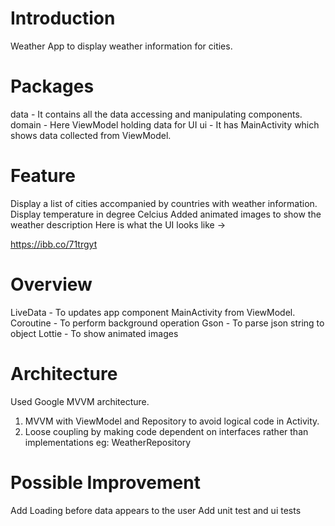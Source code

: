 # Introduction
Weather App to display weather information for cities.

# Packages 
data -  It contains all the data accessing and manipulating components.
domain - Here ViewModel holding data for UI
ui - It has MainActivity which shows data collected from ViewModel.


# Feature
Display a list of cities accompanied by countries with weather information.
Display temperature in degree Celcius
Added animated images to show the weather description
Here is what the UI looks like ->

https://ibb.co/71trgyt

# Overview
  LiveData - To updates app component MainActivity from ViewModel.
  Coroutine - To perform background operation
  Gson - To parse json string to object 
  Lottie - To show animated images

# Architecture
Used Google MVVM architecture.
  1. MVVM with ViewModel and Repository to avoid logical code in Activity.
  2. Loose coupling by making code dependent on interfaces rather than implementations
     eg: WeatherRepository

# Possible Improvement
  Add Loading before data appears to the user
  Add unit test and ui tests 








